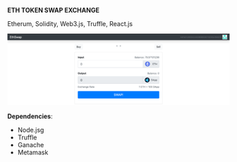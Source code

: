 **ETH TOKEN SWAP EXCHANGE**

Etherum, Solidity, Web3.js, Truffle, React.js

![img.png](img.png)

**Dependencies**:
* Node.jsg
* Truffle
* Ganache
* Metamask
